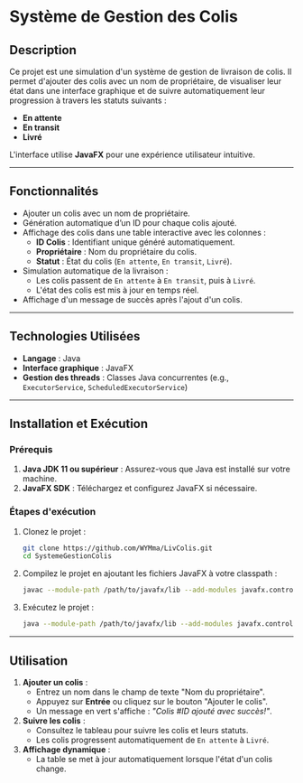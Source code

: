 # **Système de Gestion des Colis**

## **Description**
Ce projet est une simulation d'un système de gestion de livraison de colis. Il permet d'ajouter des colis avec un nom de propriétaire, de visualiser leur état dans une interface graphique et de suivre automatiquement leur progression à travers les statuts suivants :
- **En attente**
- **En transit**
- **Livré**

L'interface utilise **JavaFX** pour une expérience utilisateur intuitive.

---

## **Fonctionnalités**
- Ajouter un colis avec un nom de propriétaire.
- Génération automatique d’un ID pour chaque colis ajouté.
- Affichage des colis dans une table interactive avec les colonnes :
  - **ID Colis** : Identifiant unique généré automatiquement.
  - **Propriétaire** : Nom du propriétaire du colis.
  - **Statut** : État du colis (`En attente`, `En transit`, `Livré`).
- Simulation automatique de la livraison :
  - Les colis passent de `En attente` à `En transit`, puis à `Livré`.
  - L'état des colis est mis à jour en temps réel.
- Affichage d'un message de succès après l'ajout d'un colis.

---

## **Technologies Utilisées**
- **Langage** : Java
- **Interface graphique** : JavaFX
- **Gestion des threads** : Classes Java concurrentes (e.g., `ExecutorService`, `ScheduledExecutorService`)

---

## **Installation et Exécution**
### **Prérequis**
1. **Java JDK 11 ou supérieur** : Assurez-vous que Java est installé sur votre machine.
2. **JavaFX SDK** : Téléchargez et configurez JavaFX si nécessaire.

### **Étapes d'exécution**
1. Clonez le projet :
   ```bash
   git clone https://github.com/WYMma/LivColis.git
   cd SystemeGestionColis
   ```
2. Compilez le projet en ajoutant les fichiers JavaFX à votre classpath :
   ```bash
   javac --module-path /path/to/javafx/lib --add-modules javafx.controls -d out *.java
   ```
3. Exécutez le projet :
   ```bash
   java --module-path /path/to/javafx/lib --add-modules javafx.controls -cp out ApplicationColis
   ```

---

## **Utilisation**
1. **Ajouter un colis** :
   - Entrez un nom dans le champ de texte "Nom du propriétaire".
   - Appuyez sur **Entrée** ou cliquez sur le bouton "Ajouter le colis".
   - Un message en vert s'affiche : *"Colis #ID ajouté avec succès!"*.
2. **Suivre les colis** :
   - Consultez le tableau pour suivre les colis et leurs statuts.
   - Les colis progressent automatiquement de `En attente` à `Livré`.
3. **Affichage dynamique** :
   - La table se met à jour automatiquement lorsque l'état d'un colis change.
